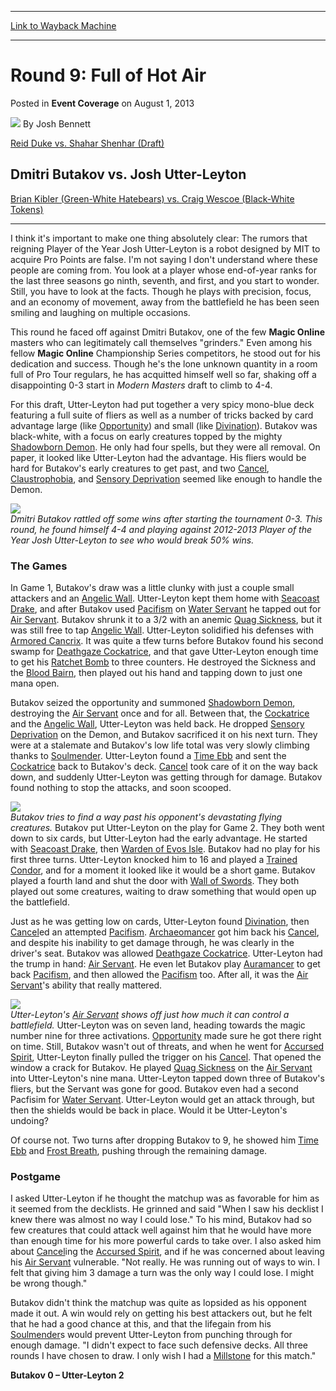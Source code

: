 
---
[Link to Wayback Machine](https://web.archive.org/web/20171031052444/https://magic.wizards.com/en/articles/archive/event-coverage/round-9-full-hot-air-2013-08-01)

[_metadata_:author]:- "Josh Bennett"
[_metadata_:description]:- "Reid Duke vs. Shahar Shenhar (Draft) Dmitri Butakov vs. Josh Utter-Leyton Brian Kibler (Green-White Hatebears) vs. Craig Wescoe (Black-White Tokens)"
[_metadata_:generator]:- "Drupal 7 (http://drupal.org)"
[_metadata_:node]:- "516601"
[_metadata_:publish_date]:- "2013-08-01"
[_metadata_:source]:- "div-main-content"
[_metadata_:title]:- "Round 9: Full of Hot Air"
[_metadata_:wayback_capture_timestamp]:- "2017-10-31 05:24:44"
[_metadata_:wayback_raw_url]:- "https://web.archive.org/web/20171031052444id_/https://magic.wizards.com/en/articles/archive/event-coverage/round-9-full-hot-air-2013-08-01"
[_metadata_:wayback_url]:- "https://magic.wizards.com/en/articles/archive/event-coverage/round-9-full-hot-air-2013-08-01"
---


Round 9: Full of Hot Air
========================



 Posted in **Event Coverage**
 on August 1, 2013 






![](https://media.magic.wizards.com/styles/auth_small/public/images/person/authorpic_joshbennett.jpg)
By Josh Bennett












[Reid Duke vs. Shahar Shenhar (Draft)](http://archive.wizards.com/Magic/Magazine/Article.aspx?x=mtg/daily/eventcoverage/wc13/fm8) 


Dmitri Butakov vs. Josh Utter-Leyton
------------------------------------


[Brian Kibler (Green-White Hatebears) vs. Craig Wescoe (Black-White Tokens)](http://archive.wizards.com/Magic/Magazine/Article.aspx?x=mtg/daily/eventcoverage/wc13/fm10)




---

I think it's important to make one thing absolutely clear: The rumors that reigning Player of the Year Josh Utter-Leyton is a robot designed by MIT to acquire Pro Points are false. I'm not saying I don't understand where these people are coming from. You look at a player whose end-of-year ranks for the last three seasons go ninth, seventh, and first, and you start to wonder. Still, you have to look at the facts. Though he plays with precision, focus, and an economy of movement, away from the battlefield he has been seen smiling and laughing on multiple occasions.


This round he faced off against Dmitri Butakov, one of the few **Magic Online** masters who can legitimately call themselves "grinders." Even among his fellow **Magic Online** Championship Series competitors, he stood out for his dedication and success. Though he's the lone unknown quantity in a room full of Pro Tour regulars, he has acquitted himself well so far, shaking off a disappointing 0-3 start in *Modern Masters* draft to climb to 4-4.


For this draft, Utter-Leyton had put together a very spicy mono-blue deck featuring a full suite of fliers as well as a number of tricks backed by card advantage large (like [Opportunity](http://gatherer.wizards.com/Pages/Card/Details.aspx?name=Opportunity)) and small (like [Divination](http://gatherer.wizards.com/Pages/Card/Details.aspx?name=Divination)). Butakov was black-white, with a focus on early creatures topped by the mighty [Shadowborn Demon](http://gatherer.wizards.com/Pages/Card/Details.aspx?name=Shadowborn+Demon). He only had four spells, but they were all removal. On paper, it looked like Utter-Leyton had the advantage. His fliers would be hard for Butakov's early creatures to get past, and two [Cancel](http://gatherer.wizards.com/Pages/Card/Details.aspx?name=Cancel), [Claustrophobia](http://gatherer.wizards.com/Pages/Card/Details.aspx?name=Claustrophobia), and [Sensory Deprivation](http://gatherer.wizards.com/Pages/Card/Details.aspx?name=Sensory+Deprivation) seemed like enough to handle the Demon.


![](https://media.magic.wizards.com/image_legacy_migration/mtg/images/daily/events/wc13/r9_butakov_utterleyton.jpg)  
*Dmitri Butakov rattled off some wins after starting the tournament 0-3. This round, he found himself 4-4 and playing against 2012-2013 Player of the Year Josh Utter-Leyton to see who would break 50% wins.* 
### The Games


In Game 1, Butakov's draw was a little clunky with just a couple small attackers and an [Angelic Wall](http://gatherer.wizards.com/Pages/Card/Details.aspx?name=Angelic+Wall). Utter-Leyton kept them home with [Seacoast Drake](http://gatherer.wizards.com/Pages/Card/Details.aspx?name=Seacoast+Drake), and after Butakov used [Pacifism](http://gatherer.wizards.com/Pages/Card/Details.aspx?name=Pacifism) on [Water Servant](http://gatherer.wizards.com/Pages/Card/Details.aspx?name=Water+Servant) he tapped out for [Air Servant](http://gatherer.wizards.com/Pages/Card/Details.aspx?name=Air+Servant). Butakov shrunk it to a 3/2 with an anemic [Quag Sickness](http://gatherer.wizards.com/Pages/Card/Details.aspx?name=Quag+Sickness), but it was still free to tap [Angelic Wall](http://gatherer.wizards.com/Pages/Card/Details.aspx?name=Angelic+Wall). Utter-Leyton solidified his defenses with [Armored Cancrix](http://gatherer.wizards.com/Pages/Card/Details.aspx?name=Armored+Cancrix). It was quite a tfew turns before Butakov found his second swamp for [Deathgaze Cockatrice](http://gatherer.wizards.com/Pages/Card/Details.aspx?name=Deathgaze+Cockatrice), and that gave Utter-Leyton enough time to get his [Ratchet Bomb](http://gatherer.wizards.com/Pages/Card/Details.aspx?name=Ratchet+Bomb) to three counters. He destroyed the Sickness and the [Blood Bairn](http://gatherer.wizards.com/Pages/Card/Details.aspx?name=Blood+Bairn), then played out his hand and tapping down to just one mana open.


Butakov seized the opportunity and summoned [Shadowborn Demon](http://gatherer.wizards.com/Pages/Card/Details.aspx?name=Shadowborn+Demon), destroying the [Air Servant](http://gatherer.wizards.com/Pages/Card/Details.aspx?name=Air+Servant) once and for all. Between that, the [Cockatrice](http://gatherer.wizards.com/Pages/Card/Details.aspx?name=Cockatrice) and the [Angelic Wall](http://gatherer.wizards.com/Pages/Card/Details.aspx?name=Angelic+Wall), Utter-Leyton was held back. He dropped [Sensory Deprivation](http://gatherer.wizards.com/Pages/Card/Details.aspx?name=Sensory+Deprivation) on the Demon, and Butakov sacrificed it on his next turn. They were at a stalemate and Butakov's low life total was very slowly climbing thanks to [Soulmender](http://gatherer.wizards.com/Pages/Card/Details.aspx?name=Soulmender). Utter-Leyton found a [Time Ebb](http://gatherer.wizards.com/Pages/Card/Details.aspx?name=Time+Ebb) and sent the [Cockatrice](http://gatherer.wizards.com/Pages/Card/Details.aspx?name=Cockatrice) back to Butakov's deck. [Cancel](http://gatherer.wizards.com/Pages/Card/Details.aspx?name=Cancel) took care of it on the way back down, and suddenly Utter-Leyton was getting through for damage. Butakov found nothing to stop the attacks, and soon scooped.


![](https://media.magic.wizards.com/image_legacy_migration/mtg/images/daily/events/wc13/r9_butakov.jpg)  
*Butakov tries to find a way past his opponent's devastating flying creatures.* 
Butakov put Utter-Leyton on the play for Game 2. They both went down to six cards, but Utter-Leyton had the early advantage. He started with [Seacoast Drake](http://gatherer.wizards.com/Pages/Card/Details.aspx?name=Seacoast+Drake), then [Warden of Evos Isle](http://gatherer.wizards.com/Pages/Card/Details.aspx?name=Warden+of+Evos+Isle). Butakov had no play for his first three turns. Utter-Leyton knocked him to 16 and played a [Trained Condor](http://gatherer.wizards.com/Pages/Card/Details.aspx?name=Trained+Condor), and for a moment it looked like it would be a short game. Butakov played a fourth land and shut the door with [Wall of Swords](http://gatherer.wizards.com/Pages/Card/Details.aspx?name=Wall+of+Swords). They both played out some creatures, waiting to draw something that would open up the battlefield.


Just as he was getting low on cards, Utter-Leyton found [Divination](http://gatherer.wizards.com/Pages/Card/Details.aspx?name=Divination), then [Cancel](http://gatherer.wizards.com/Pages/Card/Details.aspx?name=Cancel)ed an attempted [Pacifism](http://gatherer.wizards.com/Pages/Card/Details.aspx?name=Pacifism). [Archaeomancer](http://gatherer.wizards.com/Pages/Card/Details.aspx?name=Archaeomancer) got him back his [Cancel](http://gatherer.wizards.com/Pages/Card/Details.aspx?name=Cancel), and despite his inability to get damage through, he was clearly in the driver's seat. Butakov was allowed [Deathgaze Cockatrice](http://gatherer.wizards.com/Pages/Card/Details.aspx?name=Deathgaze+Cockatrice). Utter-Leyton had the trump in hand: [Air Servant](http://gatherer.wizards.com/Pages/Card/Details.aspx?name=Air+Servant). He even let Butakov play [Auramancer](http://gatherer.wizards.com/Pages/Card/Details.aspx?name=Auramancer) to get back [Pacifism](http://gatherer.wizards.com/Pages/Card/Details.aspx?name=Pacifism), and then allowed the [Pacifism](http://gatherer.wizards.com/Pages/Card/Details.aspx?name=Pacifism) too. After all, it was the [Air Servant](http://gatherer.wizards.com/Pages/Card/Details.aspx?name=Air+Servant)'s ability that really mattered.


![](https://media.magic.wizards.com/image_legacy_migration/mtg/images/daily/events/wc13/r9_utterleyton.jpg)  
*Utter-Leyton's [Air Servant](http://gatherer.wizards.com/Pages/Card/Details.aspx?name=Air+Servant) shows off just how much it can control a battlefield.* 
Utter-Leyton was on seven land, heading towards the magic number nine for three activations. [Opportunity](http://gatherer.wizards.com/Pages/Card/Details.aspx?name=Opportunity) made sure he got there right on time. Still, Butakov wasn't out of threats, and when he went for [Accursed Spirit](http://gatherer.wizards.com/Pages/Card/Details.aspx?name=Accursed+Spirit), Utter-Leyton finally pulled the trigger on his [Cancel](http://gatherer.wizards.com/Pages/Card/Details.aspx?name=Cancel). That opened the window a crack for Butakov. He played [Quag Sickness](http://gatherer.wizards.com/Pages/Card/Details.aspx?name=Quag+Sickness) on the [Air Servant](http://gatherer.wizards.com/Pages/Card/Details.aspx?name=Air+Servant) into Utter-Leyton's nine mana. Utter-Leyton tapped down three of Butakov's fliers, but the Servant was gone for good. Butakov even had a second Pacfisim for [Water Servant](http://gatherer.wizards.com/Pages/Card/Details.aspx?name=Water+Servant). Utter-Leyton would get an attack through, but then the shields would be back in place. Would it be Utter-Leyton's undoing?


Of course not. Two turns after dropping Butakov to 9, he showed him [Time Ebb](http://gatherer.wizards.com/Pages/Card/Details.aspx?name=Time+Ebb) and [Frost Breath](http://gatherer.wizards.com/Pages/Card/Details.aspx?name=Frost+Breath), pushing through the remaining damage.


### Postgame


I asked Utter-Leyton if he thought the matchup was as favorable for him as it seemed from the decklists. He grinned and said "When I saw his decklist I knew there was almost no way I could lose." To his mind, Butakov had so few creatures that could attack well against him that he would have more than enough time for his more powerful cards to take over. I also asked him about [Cancel](http://gatherer.wizards.com/Pages/Card/Details.aspx?name=Cancel)ing the [Accursed Spirit](http://gatherer.wizards.com/Pages/Card/Details.aspx?name=Accursed+Spirit), and if he was concerned about leaving his [Air Servant](http://gatherer.wizards.com/Pages/Card/Details.aspx?name=Air+Servant) vulnerable. "Not really. He was running out of ways to win. I felt that giving him 3 damage a turn was the only way I could lose. I might be wrong though."


Butakov didn't think the matchup was quite as lopsided as his opponent made it out. A win would rely on getting his best attackers out, but he felt that he had a good chance at this, and that the lifegain from his [Soulmender](http://gatherer.wizards.com/Pages/Card/Details.aspx?name=Soulmender)s would prevent Utter-Leyton from punching through for enough damage. "I didn't expect to face such defensive decks. All three rounds I have chosen to draw. I only wish I had a [Millstone](http://gatherer.wizards.com/Pages/Card/Details.aspx?name=Millstone) for this match."


**Butakov 0 – Utter-Leyton 2**








